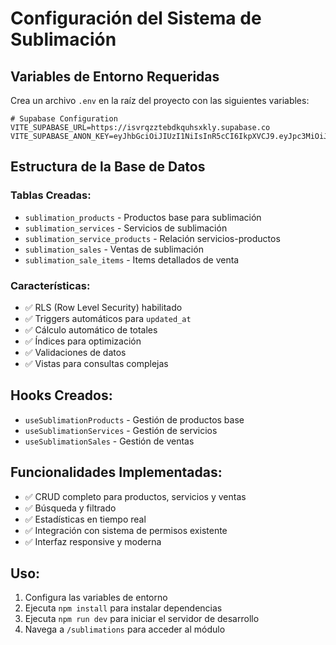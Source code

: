 # Configuración del Sistema de Sublimación

## Variables de Entorno Requeridas

Crea un archivo `.env` en la raíz del proyecto con las siguientes variables:

```env
# Supabase Configuration
VITE_SUPABASE_URL=https://isvrqzztebdkquhsxkly.supabase.co
VITE_SUPABASE_ANON_KEY=eyJhbGciOiJIUzI1NiIsInR5cCI6IkpXVCJ9.eyJpc3MiOiJzdXBhYmFzZSIsInJlZiI6ImlzdnJxenp0ZWJka3F1aHN4a2x5Iiwicm9sZSI6ImFub24iLCJpYXQiOjE3NDA1NDA0NzgsImV4cCI6MjA1NjExNjQ3OH0.FTdFiEdvkc7pqd1YZfKzsfHv64uWel8Hme_S2soFCag
```

## Estructura de la Base de Datos

### Tablas Creadas:
- `sublimation_products` - Productos base para sublimación
- `sublimation_services` - Servicios de sublimación
- `sublimation_service_products` - Relación servicios-productos
- `sublimation_sales` - Ventas de sublimación
- `sublimation_sale_items` - Items detallados de venta

### Características:
- ✅ RLS (Row Level Security) habilitado
- ✅ Triggers automáticos para `updated_at`
- ✅ Cálculo automático de totales
- ✅ Índices para optimización
- ✅ Validaciones de datos
- ✅ Vistas para consultas complejas

## Hooks Creados:
- `useSublimationProducts` - Gestión de productos base
- `useSublimationServices` - Gestión de servicios
- `useSublimationSales` - Gestión de ventas

## Funcionalidades Implementadas:
- ✅ CRUD completo para productos, servicios y ventas
- ✅ Búsqueda y filtrado
- ✅ Estadísticas en tiempo real
- ✅ Integración con sistema de permisos existente
- ✅ Interfaz responsive y moderna

## Uso:
1. Configura las variables de entorno
2. Ejecuta `npm install` para instalar dependencias
3. Ejecuta `npm run dev` para iniciar el servidor de desarrollo
4. Navega a `/sublimations` para acceder al módulo
